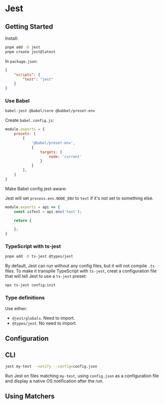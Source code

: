 # Jest

## Getting Started

Install:

```sh
pnpm add -D jest
pnpm create jest@latest
```

In `package.json`:

```json
{
    "scripts": {
        "test": "jest"
    }
}
```

### Use Babel

```sh
babel-jest @babel/core @babbel/preset-env
```

Create `babel.config.js`:

```js
module.exports = {
    presets: [
        [
            '@babel/preset-env',
            {
                targets: {
                    node: 'current'
                }
            }
        ],
    ]
}
```

Make Babel config jest-aware:

Jest will set `process.env.NODE_ENV` to `test` if it's not set to something else.

```js
module.exports = api => {
    const isTest = api.env('test');

    return {

    };
}
```

### TypeScript with ts-jest

```sh
pnpm add -D ts-jest @types/jest
```

By default, Jest can run without any config files, but it will not compile `.ts` files. To make it transpile TypeScript with `ts-jest`, creat a configuration file that will tell Jest to use a `ts-jest` preset:

```sh
npx ts-jest config:init
```

### Type definitions

Use either:

* `@jest/globals`. Need to import.
* `@types/jest`. No need to import.

## Configuration

## CLI

```sh
jest my-test --notify --config=config.json
```

Run Jest on files matching `my-test`, using `config.json` as a configuration file and display a native OS notification after the run.

## Using Matchers

